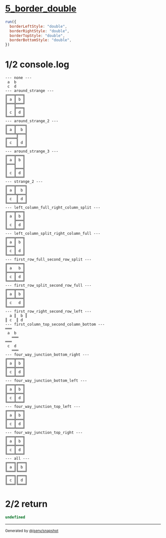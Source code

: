 # [5_border_double](../../table_4_cells.test.mjs#L256)

```js
run({
  borderLeftStyle: "double",
  borderRightStyle: "double",
  borderTopStyle: "double",
  borderBottomStyle: "double",
})
```

# 1/2 console.log

```console
--- none ---
 a  b 
 c  d 
--- around_strange ---
╔═══╦═══╗
║ a ║ b ║
╠═══╬═══╝
║   ╠═══╗
║ c ║ d ║
╚═══╩═══╝
--- around_strange_2 ---
╔═══╦════╗
║ a ║  b ║
╚═══╩╦═══╣
╔════╣   ║
║ c  ║ d ║
╚════╩═══╝
--- around_strange_3 ---
╔═══╦═══╗
║ a ║ b ║
╠═══╣   ║
║   ╠═══╣
║ c ║ d ║
╚═══╩═══╝
--- strange_2 ---
╔═══╦════╗
║ a ║  b ║
╠═══╩╦═══╣
║ c  ║ d ║
╚════╩═══╝
--- left_column_full_right_column_split ---
╔═══╦═══╗
║ a ║ b ║
║   ╠═══╣
║ c ║ d ║
╚═══╩═══╝
--- left_column_split_right_column_full ---
╔═══╦═══╗
║ a ║ b ║
╠═══╣   ║
║ c ║ d ║
╚═══╩═══╝
--- first_row_full_second_row_split ---
╔═══════╗
║ a   b ║
╠═══╦═══╣
║ c ║ d ║
╚═══╩═══╝
--- first_row_split_second_row_full ---
╔═══╦═══╗
║ a ║ b ║
╠═══╩═══╣
║ c   d ║
╚═══════╝
--- first_row_right_second_row_left ---
  a ║  b ║
║ c  ║ d  
--- first_column_top_second_column_bottom ---
═══   
 a  b 
   ═══
═══   
 c  d 
   ═══
--- four_way_junction_bottom_right ---
╔═══╦═══╗
║ a ║ b ║
╠═══╬═══╣
║ c ║ d ║
╚═══╩═══╝
--- four_way_junction_bottom_left ---
╔═══╦═══╗
║ a ║ b ║
╠═══╬═══╣
║ c ║ d ║
╚═══╩═══╝
--- four_way_junction_top_left ---
╔═══╦═══╗
║ a ║ b ║
╠═══╬═══╣
║ c ║ d ║
╚═══╩═══╝
--- four_way_junction_top_right ---
╔═══╦═══╗
║ a ║ b ║
╠═══╬═══╣
║ c ║ d ║
╚═══╩═══╝
--- all ---
╔═══╗╔═══╗
║ a ║║ b ║
╚═══╝╚═══╝
╔═══╗╔═══╗
║ c ║║ d ║
╚═══╝╚═══╝
```

# 2/2 return

```js
undefined
```

---

<sub>
  Generated by <a href="https://github.com/jsenv/core/tree/main/packages/tooling/snapshot">@jsenv/snapshot</a>
</sub>
